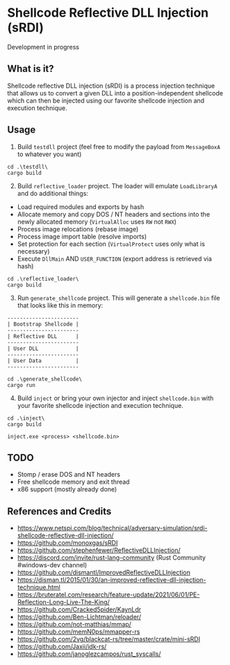 # Shellcode Reflective DLL Injection (sRDI)

Development in progress

## What is it?

Shellcode reflective DLL injection (sRDI) is a process injection technique that allows us to convert a given DLL into a position-independent shellcode which can then be injected using our favorite shellcode injection and execution technique.

## Usage

1. Build `testdll` project (feel free to modify the payload from `MessageBoxA` to whatever you want)
```
cd .\testdll\
cargo build
```

2. Build `reflective_loader` project. The loader will emulate `LoadLibraryA` and do additional things:

* Load required modules and exports by hash
* Allocate memory and copy DOS / NT headers and sections into the newly allocated memory (`VirtualAlloc` uses `RW` not `RWX`)
* Process image relocations (rebase image)
* Process image import table (resolve imports)
* Set protection for each section (`VirtualProtect` uses only what is necessary)
* Execute `DllMain` AND `USER_FUNCTION` (export address is retrieved via hash)

```
cd .\reflective_loader\
cargo build
```

3. Run `generate_shellcode` project. This will generate a `shellcode.bin` file that looks like this in memory:

```
-----------------------
| Bootstrap Shellcode |
-----------------------
| Reflective DLL      |
-----------------------
| User DLL            |
-----------------------
| User Data           |
-----------------------
```

```
cd .\generate_shellcode\
cargo run
```

4. Build `inject` or bring your own injector and inject `shellcode.bin` with your favorite shellcode injection and execution technique.

```
cd .\inject\
cargo build
```

```
inject.exe <process> <shellcode.bin>
```

## TODO
* Stomp / erase DOS and NT headers
* Free shellcode memory and exit thread
* x86 support (mostly already done)

## References and Credits

* https://www.netspi.com/blog/technical/adversary-simulation/srdi-shellcode-reflective-dll-injection/
* https://github.com/monoxgas/sRDI
* https://github.com/stephenfewer/ReflectiveDLLInjection/
* https://discord.com/invite/rust-lang-community (Rust Community #windows-dev channel)
* https://github.com/dismantl/ImprovedReflectiveDLLInjection
* https://disman.tl/2015/01/30/an-improved-reflective-dll-injection-technique.html
* https://bruteratel.com/research/feature-update/2021/06/01/PE-Reflection-Long-Live-The-King/
* https://github.com/Cracked5pider/KaynLdr
* https://github.com/Ben-Lichtman/reloader/
* https://github.com/not-matthias/mmap/
* https://github.com/memN0ps/mmapper-rs
* https://github.com/2vg/blackcat-rs/tree/master/crate/mini-sRDI
* https://github.com/Jaxii/idk-rs/
* https://github.com/janoglezcampos/rust_syscalls/